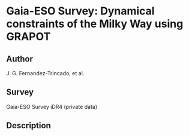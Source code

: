 Gaia-ESO Survey: Dynamical constraints of the Milky Way using GRAPOT
===


Author
---

J. G. Fernandez-Trincado, et al. 

Survey
---

Gaia-ESO Survey iDR4 (private data) 


Description
--


